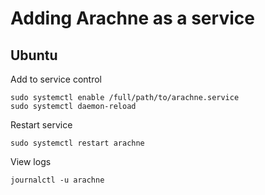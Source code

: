 
# Adding Arachne as a service

## Ubuntu

Add to service control
```
sudo systemctl enable /full/path/to/arachne.service
sudo systemctl daemon-reload
```

Restart service
```
sudo systemctl restart arachne
```

View logs

```
journalctl -u arachne
```
